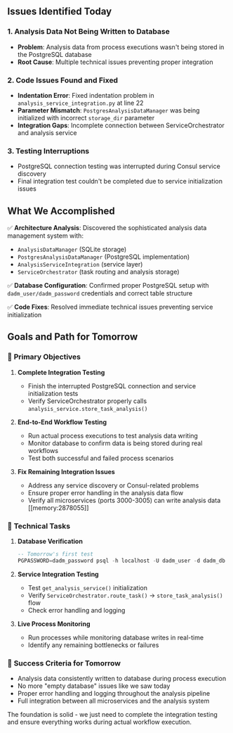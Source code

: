 
## Issues Identified Today

### 1. **Analysis Data Not Being Written to Database**
- **Problem**: Analysis data from process executions wasn't being stored in the PostgreSQL database
- **Root Cause**: Multiple technical issues preventing proper integration

### 2. **Code Issues Found and Fixed**
- **Indentation Error**: Fixed indentation problem in `analysis_service_integration.py` at line 22
- **Parameter Mismatch**: `PostgresAnalysisDataManager` was being initialized with incorrect `storage_dir` parameter
- **Integration Gaps**: Incomplete connection between ServiceOrchestrator and analysis service

### 3. **Testing Interruptions**
- PostgreSQL connection testing was interrupted during Consul service discovery
- Final integration test couldn't be completed due to service initialization issues

## What We Accomplished

✅ **Architecture Analysis**: Discovered the sophisticated analysis data management system with:
- `AnalysisDataManager` (SQLite storage)
- `PostgresAnalysisDataManager` (PostgreSQL implementation)  
- `AnalysisServiceIntegration` (service layer)
- `ServiceOrchestrator` (task routing and analysis storage)

✅ **Database Configuration**: Confirmed proper PostgreSQL setup with `dadm_user/dadm_password` credentials and correct table structure

✅ **Code Fixes**: Resolved immediate technical issues preventing service initialization

## Goals and Path for Tomorrow

### 🎯 **Primary Objectives**

1. **Complete Integration Testing**
   - Finish the interrupted PostgreSQL connection and service initialization tests
   - Verify ServiceOrchestrator properly calls `analysis_service.store_task_analysis()`

2. **End-to-End Workflow Testing**
   - Run actual process executions to test analysis data writing
   - Monitor database to confirm data is being stored during real workflows
   - Test both successful and failed process scenarios

3. **Fix Remaining Integration Issues**
   - Address any service discovery or Consul-related problems
   - Ensure proper error handling in the analysis data flow
   - Verify all microservices (ports 3000-3005) can write analysis data [[memory:2878055]]

### 🔧 **Technical Tasks**

1. **Database Verification**
   ```sql
   -- Tomorrow's first test
   PGPASSWORD=dadm_password psql -h localhost -U dadm_user -d dadm_db -c "SELECT analysis_id, task_name, process_instance_id, status, created_at, source_service FROM analysis_metadata ORDER BY created_at DESC LIMIT 10;"
   ```

2. **Service Integration Testing**
   - Test `get_analysis_service()` initialization
   - Verify `ServiceOrchestrator.route_task()` → `store_task_analysis()` flow
   - Check error handling and logging

3. **Live Process Monitoring**
   - Run processes while monitoring database writes in real-time
   - Identify any remaining bottlenecks or failures

### 🎯 **Success Criteria for Tomorrow**
- Analysis data consistently written to database during process execution
- No more "empty database" issues like we saw today
- Proper error handling and logging throughout the analysis pipeline
- Full integration between all microservices and the analysis system

The foundation is solid - we just need to complete the integration testing and ensure everything works during actual workflow execution.

